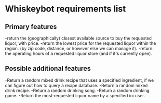 # Whiskeybot requirements list

## Primary features
-return the (geographically) closest available source to buy the requested liquor, with price.
-return the lowest price for the requested liquor within the region. (by zip code, distance, or however else we can manage it).
-return the operating hours of a requested liquor store (and if it's currently open).

## Possible additional features
-Return a random mixed drink recipe that uses a specified ingredient, if we can figure out how to query a recipe database.
-Return a random mixed drink recipe.
-Return a random drinking song.
-Return a random drinking game.
-Return the most-requested liquor name by a specified irc user.
